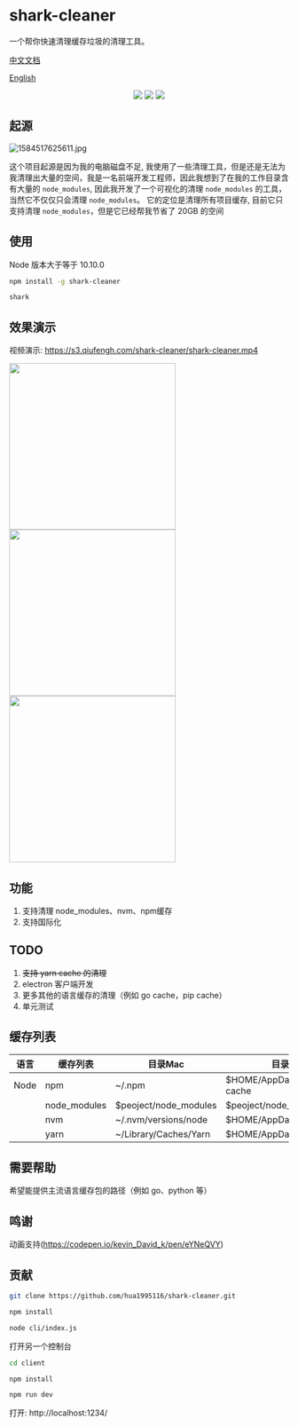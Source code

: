 # shark-cleaner

一个帮你快速清理缓存垃圾的清理工具。

[中文文档](./)

[English](./README.md)

<p align="center">
    <a href="https://npmcharts.com/compare/shark-cleaner?minimal=true" rel="nofollow"><img src="https://img.shields.io/npm/dm/shark-cleaner.svg" style="max-width:100%;"></a>
    <a href="https://www.npmjs.com/package/shark-cleaner" rel="nofollow"><img src="https://img.shields.io/npm/v/shark-cleaner.svg" style="max-width:100%;"></a>
    <a href="https://www.npmjs.com/package/shark-cleaner" rel="nofollow"><img src="https://img.shields.io/npm/l/shark-cleaner.svg?style=flat" style="max-width:100%;"></a>
</p>

## 起源

![1584517625611.jpg](https://s3.qiufengh.com/blog/1584517625611.jpg)

这个项目起源是因为我的电脑磁盘不足, 我使用了一些清理工具，但是还是无法为我清理出大量的空间，我是一名前端开发工程师，因此我想到了在我的工作目录含有大量的 `node_modules`, 因此我开发了一个可视化的清理 `node_modules` 的工具，当然它不仅仅只会清理 `node_modules`。 它的定位是清理所有项目缓存, 目前它只支持清理 `node_modules`，但是它已经帮我节省了 20GB 的空间


## 使用

Node 版本大于等于 10.10.0

```bash
npm install -g shark-cleaner

shark
```

## 效果演示

视频演示: https://s3.qiufengh.com/shark-cleaner/shark-cleaner.mp4

<img src="https://s3.qiufengh.com/shark-cleaner/shark-init.jpg" width="300"/>

<img src="https://s3.qiufengh.com/shark-cleaner/shark-scanner.jpg" width="300"/>

<img src="https://s3.qiufengh.com/shark-cleaner/shark-computed.jpg" width="300"/>

## 功能

1. 支持清理 node_modules、nvm、npm缓存
2. 支持国际化

## TODO

1. ~~支持 yarn cache 的清理~~
2. electron 客户端开发
3. 更多其他的语言缓存的清理（例如 go cache，pip cache）
4. 单元测试


## 缓存列表

| 语言 | 缓存列表     | 目录Mac               | 目录Windows                     | 相关库                                   |
| ---- | ------------ | --------------------- | ------------------------------- | ---------------------------------------- |
| Node | npm          | ~/.npm                | $HOME/AppData/Roaming/npm-cache | https://github.com/shinnn/npm-cache-path |
|      | node_modules | $peoject/node_modules | $peoject/node_modules           |                                          |
|      | nvm          | ~/.nvm/versions/node  | $HOME/AppData/Roaming/nvm       |                                          |
|      | yarn         | ~/Library/Caches/Yarn | $HOME/AppData/Local/Yarn/Cache  |                                          |

## 需要帮助

希望能提供主流语言缓存包的路径（例如 go、python 等）

## 鸣谢

动画支持(https://codepen.io/kevin_David_k/pen/eYNeQVY)

## 贡献

```bash
git clone https://github.com/hua1995116/shark-cleaner.git

npm install

node cli/index.js
```
打开另一个控制台

```bash
cd client

npm install

npm run dev
```

打开: http://localhost:1234/